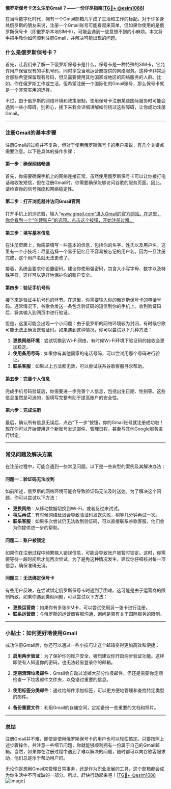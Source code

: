 **俄罗斯保号卡怎么注册Gmail？——一份详尽指南[[TG💪+ @esim1088](https://t.me/s/esim1088)]**

在当今数字化时代，拥有一个Gmail邮箱几乎成了生活和工作的标配。对于许多身处俄罗斯的朋友来说，注册一个Gmail账号可能看起来简单，但如果你使用的是俄罗斯保号卡（即俄罗斯本地SIM卡），可能会遇到一些意想不到的小麻烦。本文将手把手教你如何顺利注册Gmail，并解决可能出现的问题。

### 什么是俄罗斯保号卡？

首先，让我们来了解一下俄罗斯保号卡是什么。保号卡是一种特殊的SIM卡，它允许用户保留现有的手机号码，同时享受当地运营商提供的网络服务。这种卡非常适合那些希望保留现有号码，但又需要使用其他国家或地区的网络服务的人群。比如，你在俄罗斯工作或生活，但希望注册一个国际化的Gmail账号，那么保号卡就是一个非常实用的选择。

不过，由于俄罗斯的网络环境和政策限制，使用保号卡注册某些国际服务时可能会遇到一些小障碍。别担心，接下来我会详细讲解如何绕过这些障碍，让你成功注册Gmail。

---

### 注册Gmail的基本步骤

注册Gmail的过程并不复杂，但对于使用俄罗斯保号卡的用户来说，有几个关键点需要注意。以下是具体的操作步骤：

#### 第一步：确保网络畅通

首先，你需要确保手机上的网络连接正常。虽然使用俄罗斯保号卡可以让你接打电话和收发短信，但在注册Gmail时，你需要确保能够访问谷歌的服务页面。因此，请检查你的信号强度和网络稳定性。

#### 第二步：打开浏览器并访问Gmail官网

打开手机上的浏览器，输入“www.gmail.com”进入Gmail的官方网站。在这里，你会看到一个“创建账户”的选项。点击这个按钮，开始注册过程。

#### 第三步：填写基本信息

在注册页面上，你需要填写一些基本的信息，包括你的名字、姓氏以及用户名。这里有一个小技巧：尽量选择一个易于记忆且不容易被忘记的用户名。因为一旦注册完成，这个用户名就无法更改了。

接着，系统会要求你设置密码。建议你使用强密码，包含大小写字母、数字以及特殊字符，这样可以更好地保护你的账户安全。

#### 第四步：验证手机号码

接下来是验证手机号码的环节。在这里，你需要输入你的俄罗斯保号卡的电话号码。通常情况下，谷歌会发送一条包含验证码的短信到你的手机上。收到验证码后，将其输入到网页中进行验证。

但是，这里可能会出现一个小问题：由于俄罗斯的网络环境较为封闭，有时候谷歌可能无法正确发送验证码。如果遇到这种情况，你可以尝试以下几种方法：

1. **更换网络环境**：尝试切换到Wi-Fi网络，有时候Wi-Fi环境下验证码的接收会更加稳定。
2. **使用备用号码**：如果你有其他国家的电话号码，可以尝试用那个号码进行验证。
3. **联系客服**：如果以上方法都无效，可以尝试联系谷歌客服寻求帮助。

#### 第五步：完善个人信息

完成手机号码验证后，你需要进一步完善个人信息，包括出生日期、性别等。这些信息虽然是可选的，但填写完整有助于提高账户的安全性。

#### 第六步：完成注册

最后，确认所有信息无误后，点击“下一步”按钮，你的Gmail账号就注册成功啦！现在你可以开始使用这个新账号发送邮件、管理日程，甚至与其他Google服务进行绑定。

---

### 常见问题及解决方案

在注册过程中，可能会遇到一些常见问题。以下是一些典型的案例及其解决办法：

#### 问题一：验证码无法收到

如前所述，俄罗斯的网络环境可能会导致验证码无法及时送达。为了解决这个问题，你可以尝试以下方法：

- **更换网络**：从移动数据切换到Wi-Fi，或者反过来试试。
- **稍后再试**：有时候网络延迟会导致验证码发送失败，稍等几分钟再试一次。
- **联系客服**：如果多次尝试仍无法收到验证码，可以直接联系谷歌客服，他们会为你提供进一步的帮助。

#### 问题二：账户被锁定

如果你在注册过程中频繁输入错误信息，可能会导致账户被暂时锁定。这时，你需要等待一段时间后才能再次尝试。为了避免这种情况发生，建议你仔细核对每一项信息，确保准确无误。

#### 问题三：无法绑定保号卡

有些用户反映，在尝试绑定俄罗斯保号卡时遇到了困难。这可能是由于运营商的限制所致。如果你遇到类似问题，可以尝试以下方法：

- **更换运营商**：如果你有多张SIM卡，可以尝试使用另一张卡进行注册。
- **联系运营商**：与俄罗斯的运营商客服沟通，询问是否有关于国际服务的限制。

---

### 小贴士：如何更好地使用Gmail

成功注册Gmail后，你还可以通过一些小技巧让这个邮箱变得更加高效和便捷：

1. **启用两步验证**：为了保护你的账户安全，强烈建议你开启两步验证功能。这样即使有人知道你的密码，也无法轻易登录你的邮箱。
   
2. **定期清理垃圾邮件**：Gmail会自动过滤掉大部分垃圾邮件，但还是需要你定期检查一下垃圾邮件文件夹，以免错过重要的信息。

3. **使用标签分类邮件**：通过给邮件添加标签，可以更方便地管理和查找特定类型的邮件。

4. **备份重要文件**：利用Gmail的存储空间，定期备份一些重要的文档和照片。

---

### 总结

注册Gmail并不难，即使是使用俄罗斯保号卡的用户也可以轻松搞定。只要按照上述步骤操作，并注意一些细节问题，你就能够顺利拥有一份属于自己的Gmail邮箱。当然，如果你在注册过程中遇到了难以解决的问题，随时都可以向谷歌客服求助，他们总是乐于帮助用户的。

无论你是想用Gmail来管理日常事务，还是作为职业发展的工具，这个邮箱都会成为你生活中不可或缺的一部分。所以，赶快行动起来吧！[[TG💪+ @esim1088](https://t.me/s/esim1088) ![Image](https://i.postimg.cc/4NQfJmqS/Snipaste-2025-05-13-00-14-12.png)]